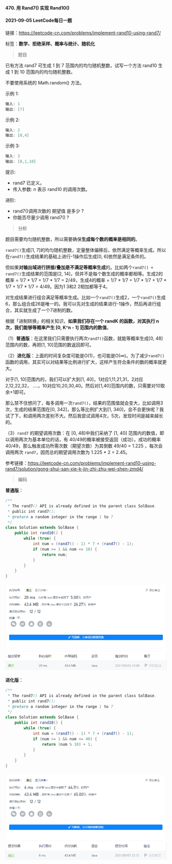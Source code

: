 #### 470. 用 Rand7() 实现 Rand10()

#### 2021-09-05 LeetCode每日一题

链接：https://leetcode-cn.com/problems/implement-rand10-using-rand7/

标签：**数学、拒绝采样、概率与统计、随机化**

> 题目

已有方法 rand7 可生成 1 到 7 范围内的均匀随机整数，试写一个方法 rand10 生成 1 到 10 范围内的均匀随机整数。

不要使用系统的 Math.random() 方法。

示例 1:

```java
输入: 1
输出: [7]
```

示例 2:

```java
输入: 2
输出: [8,4]
```

示例 3:

```java
输入: 3
输出: [8,1,10]
```


提示:

- rand7 已定义。
- 传入参数: n 表示 rand10 的调用次数。


进阶:

- rand7()调用次数的 期望值 是多少 ?
- 你能否尽量少调用 rand7() ?

> 分析

题目需要均匀随机整数，所以需要确保**生成每个数的概率是相同的**。

`rand7()`生成[1, 7]的均匀随机整数，定量整体偏移后，依然满足等概率生成。所以在`rand7()`生成结果的基础上进行-1操作后生成[0, 6]依然是满足条件的。

但如果**对输出域进行拼接/叠加是不满足等概率生成**的。比如两个`rand7() + rand7()`生成结果的范围是[2, 14]，但并不是每个数生成的概率都相等。生成2的概率 = 1/7 * 1/7 + 1/7 * 1/7 = 2/49，生成4的概率 = 1/7 * 1/7 + 1/7 * 1/7 + 1/7 * 1/7 + 1/7 * 1/7 = 4/49。因为1 3和2 2相加都等于4。

对生成结果进行组合满足等概率生成。比如一个`rand7()`生成2，一个`rand7()`生成6，那么组合成26是唯一的。我可以先对生成的结果进行-1操作，然后再进行组合，其实就生成了一个7进制的数。

根据「进制转换」的相关知识，**如果我们存在一个 randK 的函数，对其执行 n 次，我们能够等概率产生 [0, K^n - 1] 范围内的数值**。

（1）**普通版**：在这里我们只需要执行两次`rand7()`函数，就能等概率生成[0, 48]范围内的数，再把[1, 10]范围的数返回即可。

（2）**进化版**：上面的时间复杂度可能是O(1)，也可能是O(∞)。为了减少`rand7()`函数的调用，其实可以对结果等比例进行扩大，这样产生符合条件的数的概率就更大。

对于[1, 10]范围内的，我们可以扩大到[1, 40]，1对应1,11,21,31，2对应2,12,22,32， ....，10对应10,20,30,40。然后对[1,40]范围内的数，只需要对10取余+1即可。

那么禁不住想问了，每多调用一次`rand7()`，结果的范围值就会变大，比如调用3次，生成的结果范围在[0, 342]，那么等比例扩大到[1, 340]，会不会更快呢？我试了下，和调用两次差别不大。然后我尝试调用4次，5次，发现时间是越来越长的。

（3）`rand7` 的期望调用次数：在 [0, 48]中我们采纳了 [1, 40] 范围内的数值，即以调用两次为基本单位的话，有 40/49的概率被接受返回（成功）。成功的概率40/49，那么触发成功所需次数（期望次数）为其倒数 49/40 = 1.225 ，每次会调用两次 `rand7`，因而总的期望调用次数为 1.225 * 2 = 2.45。

参考链接：https://leetcode-cn.com/problems/implement-rand10-using-rand7/solution/gong-shui-san-xie-k-jin-zhi-zhu-wei-shen-zmd4/

> 编码

**普通版**：

```java
/**
 * The rand7() API is already defined in the parent class SolBase.
 * public int rand7();
 * @return a random integer in the range 1 to 7
 */
class Solution extends SolBase {
    public int rand10() {
        while (true) {
            int num = (rand7() - 1) * 7 + (rand7() - 1);
            if (num >= 1 && num <= 10) {
                return num;
            }
        }
    }
}
```

![image-20210905230828450](470.用Rand7()实现Rand10().assets/image-20210905230828450.png)

**进化版**：

```java
/**
 * The rand7() API is already defined in the parent class SolBase.
 * public int rand7();
 * @return a random integer in the range 1 to 7
 */
class Solution extends SolBase {
    public int rand10() {
        while (true) {
            int num = (rand7() - 1) * 7 + (rand7() - 1);
            if (num >= 1 && num <= 40) {
                return (num % 10) + 1;
            }
        }
    }
}
```

![image-20210905230828450](470.用Rand7()实现Rand10().assets/image-20210905231248329.png)